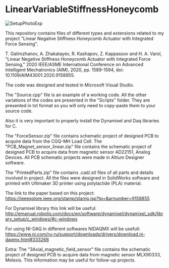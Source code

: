 # LinearVariableStiffnessHoneycomb

![SetupPhotoExp](https://user-images.githubusercontent.com/63325614/121165913-71712700-c872-11eb-8d9a-d0bc4e8ffad9.jpg)

This repository contains files of different types and extensions related to my project "Linear Negative Stiffness Honeycomb Actuator with Integrated Force Sensing".

T. Galimzhanov, A. Zhakatayev, R. Kashapov, Z. Kappassov and H. A. Varol, "Linear Negative Stiffness Honeycomb Actuator with Integrated Force Sensing," 2020 IEEE/ASME International Conference on Advanced Intelligent Mechatronics (AIM), 2020, pp. 1589-1594, doi: 10.1109/AIM43001.2020.9158855.

The code was designed and tested in Microsoft Visual Studio.

The "Source.cpp" file is an example of a working code. All the other variations of the codes are presented in the "Scripts" folder.
They are presented in txt format so you will only need to copy-paste them to your source code. 

Also it is very important to properly install the Dynamixel and Daq libraries for C.

The "ForceSensor.zip" file contains schematic project of designed PCB to acquire data from the CGQ-MH Load Cell.
The "PCB_Magnet_sensor_linear.zip" file contains the schematic project of designed PCB to acquire data from magnetic sensor AD22151, Analog Devices.
All PCB schematic projects were made in Altium Designer software.

The "PrintedParts.zip" file contains .cad/.stl files of all parts and details involved in project. All the files were designed in SolidWorks software and printed with Ultimaker 3D printer using polylactide (PLA) material.

The link to the paper based on this project: https://ieeexplore.ieee.org/stamp/stamp.jsp?tp=&arnumber=9158855

For Dynamixel library this link will be useful: http://emanual.robotis.com/docs/en/software/dynamixel/dynamixel_sdk/library_setup/c_windows/#c-windows

For using NI-DAQ in different softwares NIDAQMX will be usefull:
https://www.ni.com/ru-ru/support/downloads/drivers/download.ni-daqmx.html#333268

Extra: The "3Axial_magnetic_field_sensor" file contains the schematic project of designed PCB to acquire data from magnetic sensor MLX90333, Melexis. This information may be useful for follow-up projects.
